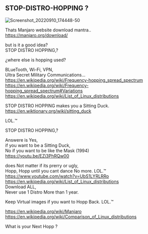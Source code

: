 ## STOP-DISTRO-HOPPING ?

![Screenshot_20220910_174448-50](https://user-images.githubusercontent.com/33388902/189504560-e73dbd84-c7ad-410a-a6e9-09a7d6bc4264.jpg)


Thats Manjaro website download mantra.. </br>
https://manjaro.org/download/ </p>

but is it a good idea? </br>
STOP DISTRO HOPPING,?</p>

¿where else is hopping used? </p>

BLueTooth, Wi-Fi, VPN, </br>
Ultra Secret Military Communications... </br>
https://en.wikipedia.org/wiki/Frequency-hopping_spread_spectrum </br>
https://en.wikipedia.org/wiki/Frequency-hopping_spread_spectrum#Variations </br>
https://en.wikipedia.org/wiki/List_of_Linux_distributions </p>

STOP DISTRO HOPPING makes you a Sitting Duck.</br>
https://en.wiktionary.org/wiki/sitting_duck </p>

LOL.™ </p>

STOP DISTRO HOPPING,? </p>

Answere is Yes, </br>
if you want to be a Sitting Duck, </br>
No if you want to be like the Mask (1994) </br>
https://youtu.be/EZi3PhRQw00 </p>

does Not matter if its prerry or ugly, </br>
Hopp, Hopp until you cant dance No more. LOL.™  </br>
https://www.youtube.com/watch?v=UbS1LYRLRRo </br>
https://en.wikipedia.org/wiki/List_of_Linux_distributions </br>
Download ALL, </br>
Never use 1 Distro More than 1 year. </p>

Keep Virtual images if you want to Hopp Back. LOL.™ </p>

https://en.wikipedia.org/wiki/Manjaro
https://en.wikipedia.org/wiki/Comparison_of_Linux_distributions

What is your Next Hopp ?
